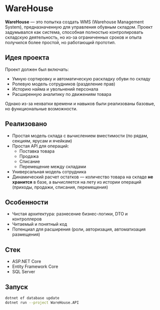 # WareHouse

**WareHouse** — это попытка создать WMS (Warehouse Management System), предназначенную для управления обувным складом. Проект задумывался как система, способная полностью контролировать складскую деятельность, но из-за ограниченных сроков и опыта получился более простой, но работающий прототип.

## Идея проекта

Проект должен был включать:
- Умную сортировку и автоматическую раскладку обуви по складу
- Ролевую модель сотрудников (разделение прав)
- Историю найма и увольнений персонала
- Расширенную аналитику по движениям товара

Однако из-за нехватки времени и навыков были реализованы базовые, но функциональные возможности.

## Реализовано

- Простая модель склада с вычислением вместимости (по рядам, секциям, ярусам и ячейкам)
- Простая API для операций:
  - Поставка товара
  - Продажа
  - Списание
  - Перемещение между складами
- Универсальная модель сотрудника
- Динамический расчет остатков — количество товара на складе **не хранится** в базе, а вычисляется на лету из истории операций (приходы, продажи, списания, перемещения)

## Особенности

- Чистая архитектура: разнесение бизнес-логики, DTO и контроллеров
- Читаемый и понятный код
- Потенциал для расширения (роли, авторизация, автоматизация размещения)

## Стек

- ASP.NET Core
- Entity Framework Core
- SQL Server

## Запуск

```bash
dotnet ef database update
dotnet run --project WareHouse.API

